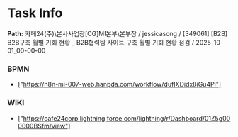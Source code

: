 # Task Info

**Path:** 카페24(주)\본사사업장\[CG]MI본부\본부장 / jessicasong / [349061] [B2B] B2B구축 월별 기회 현황 _ B2B협력팀 사이트 구축 월별 기회 현황 점검 / 2025-10-01_00-00-00

### BPMN
- ["https://n8n-mi-007-web.hanpda.com/workflow/dufIXDidx8iGu4Pl"]

### WIKI
- ["https://cafe24corp.lightning.force.com/lightning/r/Dashboard/01Z5g000000BSfm/view"]

